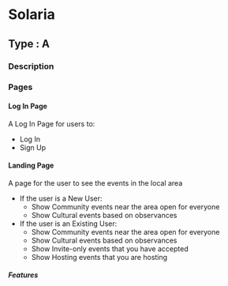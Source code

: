 # Solaria
## Type : A
### Description





### Pages
#### Log In Page
A Log In Page for users to:
* Log In
* Sign Up

#### Landing Page
A page for the user to see the events in the local area

* If the user is a New User:
  * Show Community events near the area open for everyone
  * Show Cultural events based on observances
* If the user is an Existing User:
  * Show Community events near the area open for everyone
  * Show Cultural events based on observances
  * Show Invite-only events that you have accepted
  * Show Hosting events that you are hosting
 ##### *Features*
